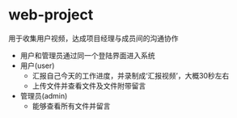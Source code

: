 # web-project
  用于收集用户视频，达成项目经理与成员间的沟通协作
* 用户和管理员通过同一个登陆界面进入系统
* 用户(user)
  - 汇报自己今天的工作进度，并录制成‘汇报视频’，大概30秒左右
  - 上传文件并查看文件及文件附带留言
* 管理员(admin)
  - 能够查看所有文件并留言


  
